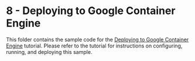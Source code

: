 # 8 - Deploying to Google Container Engine

This folder contains the sample code for the [Deploying to Google Container Engine][tutorial-gke]
tutorial. Please refer to the tutorial for instructions on configuring, running,
and deploying this sample.

[tutorial-gke]: https://cloud.google.com/php/tutorials/bookshelf-on-container-engine

